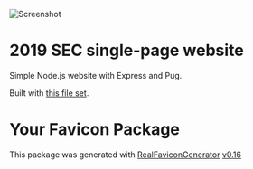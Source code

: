 ![Screenshot](https://www.___.com)

# 2019 SEC single-page website

Simple Node.js website with Express and Pug.

Built with [this file set](https://freshman.tech/learn-node).

# Your Favicon Package

This package was generated with [RealFaviconGenerator](https://realfavicongenerator.net/) [v0.16](https://realfavicongenerator.net/change_log#v0.16)
